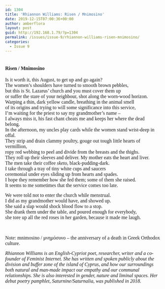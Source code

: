 ```yaml
---
id: 1304
title: 'Rhiannon Williams: Risen / Mnimosino'
date: 2019-12-15T07:00:36+00:00
author: amberflora
layout: post
guid: http://192.168.1.79/?p=1304
permalink: /issues/issue-9/rhiannon-williams-risen-mnimosino/
categories:
  - Issue 9
---
```

# <span style="font-size: 12pt; font-family: georgia, palatino, serif;">Risen / Mnimosino</span>

<span style="font-size: 12pt; font-family: georgia, palatino, serif;">Is it worth it, this August, to get up and go again?</span>  
<span style="font-size: 12pt; font-family: georgia, palatino, serif;">The women’s shoulders have turned to smooth brown pebbles,</span>  
<span style="font-size: 12pt; font-family: georgia, palatino, serif;">but this is St. Lazarus’ church and you must cover them up</span>  
<span style="font-size: 12pt; font-family: georgia, palatino, serif;">or suffer the stare of your neighbour, shot along the worn-wood horizon.</span>  
<span style="font-size: 12pt; font-family: georgia, palatino, serif;">Warping a thin, dark yellow candle, breathing in the animal smell</span>  
<span style="font-size: 12pt; font-family: georgia, palatino, serif;">of its origins and trying to will some significance into this service,</span>  
<span style="font-size: 12pt; font-family: georgia, palatino, serif;">I’m waiting for the priest to say my grandmother’s name –</span>  
<span style="font-size: 12pt; font-family: georgia, palatino, serif;">I always miss it, his fast chant cheats me and keeps her where the dead belong.</span>  
<span style="font-size: 12pt; font-family: georgia, palatino, serif;">In the afternoon, my uncles play cards while the women stand wrist-deep in offal.</span>  
<span style="font-size: 12pt; font-family: georgia, palatino, serif;">They strip and drain clammy poultry, gouge out tough little hearts of vermillion,</span>  
<span style="font-size: 12pt; font-family: georgia, palatino, serif;">ropy red webbing to peel and divide from the breasts and the thighs.</span>  
<span style="font-size: 12pt; font-family: georgia, palatino, serif;">They roll up their sleeves and deliver. My mother eats the heart and liver.</span>  
<span style="font-size: 12pt; font-family: georgia, palatino, serif;">The men take their coffee <em>sketo</em>, black-pudding-dark.</span>  
<span style="font-size: 12pt; font-family: georgia, palatino, serif;">I take through a tray of tiny white cups and saucers</span>  
<span style="font-size: 12pt; font-family: georgia, palatino, serif;">ceremonial under eyes sliding up from hearts and spades.</span>  
<span style="font-size: 12pt; font-family: georgia, palatino, serif;">I hope they remember how she fed them; some of them she raised.</span>  
<span style="font-size: 12pt; font-family: georgia, palatino, serif;">It seems to me sometimes that the service comes too late.</span>

<span style="font-size: 12pt; font-family: georgia, palatino, serif;">We were told not to enter the church while menstrual.</span>  
<span style="font-size: 12pt; font-family: georgia, palatino, serif;">I did as my grandmother would have, and showed up.</span>  
<span style="font-size: 12pt; font-family: georgia, palatino, serif;">She said a slap would shock blood flow to a stop.</span>  
<span style="font-size: 12pt; font-family: georgia, palatino, serif;">She drank them under the table, and poured enough for everybody,</span>  
<span style="font-size: 12pt; font-family: georgia, palatino, serif;">she tore up all the red roses in her garden, because it made me laugh.</span>

<span style="font-size: 12pt; font-family: georgia, palatino, serif;"></span>  
&nbsp;  
<span style="font-size: 12pt; font-family: georgia, palatino, serif;">Note: mnimosino / μνημόσυνο – the anniversary of a death in Greek Orthodox culture.</span>

<span style="font-size: 12pt; font-family: georgia, palatino, serif;"><em>Rhiannon Williams is an English-Cypriot poet, researcher, writer and a co-founder of Feminist Internet. She has written and spoken publicly about the division and buffer zone of the island of Cyprus, and how our surroundings both natural and man-made impact our empathy and our communal relationships. She is also interested in gender, nature and liminal spaces. Her debut poetry pamphlet, Saturnine/Saturnalia, was published in 2018.</em></span>